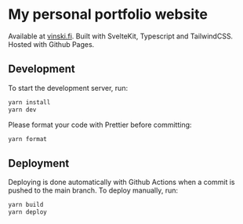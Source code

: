 # My personal portfolio website

Available at [vinski.fi](https://vinski.fi). Built with SvelteKit, Typescript and TailwindCSS. Hosted with Github Pages.

## Development

To start the development server, run:

```bash
yarn install
yarn dev
```

Please format your code with Prettier before committing:

```bash
yarn format
```

## Deployment

Deploying is done automatically with Github Actions when a commit is pushed to the main branch. To deploy manually, run:

```bash
yarn build
yarn deploy
```
